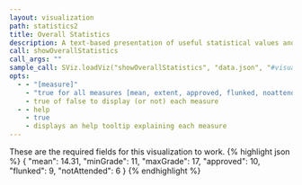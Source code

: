 ```yaml
---
layout: visualization
path: statistics2
title: Overall Statistics
description: A text-based presentation of useful statistical values and achievements in the student's progress.
call: showOverallStatistics
call_args: ""
sample_call: SViz.loadViz("showOverallStatistics", "data.json", "#visualization");
opts:
  - - "[measure]"
    - "true for all measures [mean, extent, approved, flunked, noattend]"
    - true of false to display (or not) each measure
  - - help
    - true
    - displays an help tooltip explaining each measure
---
```


These are the required fields for this visualization to work.
{% highlight json %}
{ "mean": 14.31,
  "minGrade": 11,
  "maxGrade": 17,
  "approved": 10,
  "flunked": 9,
  "notAttended": 6
}
{% endhighlight %}